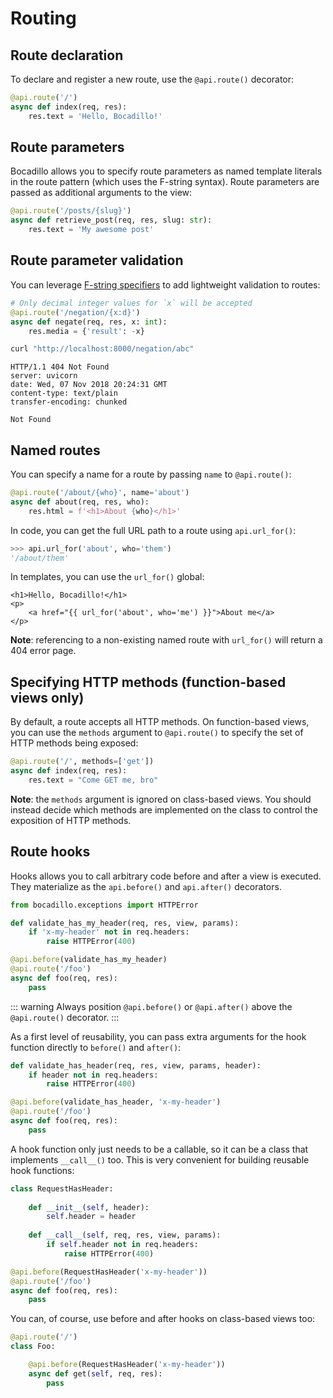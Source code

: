 # Routing

## Route declaration

To declare and register a new route, use the `@api.route()` decorator:

```python
@api.route('/')
async def index(req, res):
    res.text = 'Hello, Bocadillo!'
```

## Route parameters

Bocadillo allows you to specify route parameters as named template
literals in the route pattern (which uses the F-string syntax). Route parameters
are passed as additional arguments to the view:

```python
@api.route('/posts/{slug}')
async def retrieve_post(req, res, slug: str):
    res.text = 'My awesome post'
```

## Route parameter validation

You can leverage [F-string specifiers](https://docs.python.org/3/library/string.html#format-specification-mini-language) to add lightweight validation
to routes:

```python
# Only decimal integer values for `x` will be accepted
@api.route('/negation/{x:d}')
async def negate(req, res, x: int):
    res.media = {'result': -x}
```

```bash
curl "http://localhost:8000/negation/abc"
```

```http
HTTP/1.1 404 Not Found
server: uvicorn
date: Wed, 07 Nov 2018 20:24:31 GMT
content-type: text/plain
transfer-encoding: chunked

Not Found
```

## Named routes

You can specify a name for a route by passing `name` to `@api.route()`:

```python
@api.route('/about/{who}', name='about')
async def about(req, res, who):
    res.html = f'<h1>About {who}</h1>'
```

In code, you can get the full URL path to a route using `api.url_for()`:

```python
>>> api.url_for('about', who='them')
'/about/them'
```

In templates, you can use the `url_for()` global:

```jinja2
<h1>Hello, Bocadillo!</h1>
<p>
    <a href="{{ url_for('about', who='me') }}">About me</a>
</p>
```

**Note**: referencing to a non-existing named route with `url_for()` will return a 404 error page.

## Specifying HTTP methods (function-based views only)

By default, a route accepts all HTTP methods. On function-based views,
you can use the `methods` argument to `@api.route()` to specify the set of
HTTP methods being exposed:

```python
@api.route('/', methods=['get'])
async def index(req, res):
    res.text = "Come GET me, bro"
```

**Note**: the `methods` argument is ignored on class-based views.
You should instead decide which methods are implemented on the class to control
the exposition of HTTP methods.

## Route hooks

Hooks allows you to call arbitrary code before and after a view is executed. They materialize as the `api.before()` and `api.after()` decorators.

```python
from bocadillo.exceptions import HTTPError

def validate_has_my_header(req, res, view, params):
    if 'x-my-header' not in req.headers:
        raise HTTPError(400)

@api.before(validate_has_my_header)
@api.route('/foo')
async def foo(req, res):
    pass
```

::: warning
Always position `@api.before()` or `@api.after()` above the `@api.route()` decorator.
:::

As a first level of reusability, you can pass extra arguments for the hook function directly to `before()` and `after()`:

```python
def validate_has_header(req, res, view, params, header):
    if header not in req.headers:
        raise HTTPError(400)

@api.before(validate_has_header, 'x-my-header')
@api.route('/foo')
async def foo(req, res):
    pass
```

A hook function only just needs to be a callable, so it can be a class that implements `__call__()` too. This is very convenient for building reusable hook functions:

```python
class RequestHasHeader:
    
    def __init__(self, header):
        self.header = header
       
    def __call__(self, req, res, view, params):
        if self.header not in req.headers:
            raise HTTPError(400)

@api.before(RequestHasHeader('x-my-header'))
@api.route('/foo')
async def foo(req, res):
    pass
```

You can, of course, use before and after hooks on class-based views too:

```python
@api.route('/')
class Foo:

    @api.before(RequestHasHeader('x-my-header'))
    async def get(self, req, res):
        pass
```
